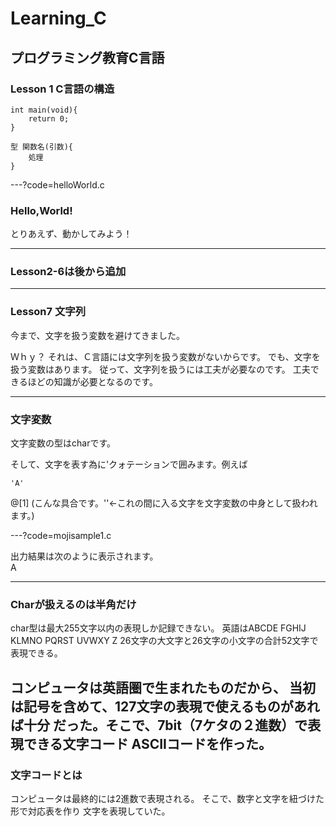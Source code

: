 # Learning_C
プログラミング教育C言語
---
### Lesson 1 C言語の構造
```
int main(void){
    return 0;
}
```
```
型 関数名(引数){
    処理
}
```
---?code=helloWorld.c

### Hello,World!
とりあえず、動かしてみよう！

---
### Lesson2-6は後から追加
---
### Lesson7 文字列

今まで、文字を扱う変数を避けてきました。

Ｗｈｙ？
それは、Ｃ言語には文字列を扱う変数がないからです。
でも、文字を扱う変数はあります。
従って、文字列を扱うには工夫が必要なのです。
工夫できるほどの知識が必要となるのです。

---
### 文字変数

文字変数の型はcharです。

そして、文字を表す為に'クォテーションで囲みます。例えば
```
'A'
```
@[1] (こんな具合です。''←これの間に入る文字を文字変数の中身として扱われます。)

---?code=mojisample1.c

出力結果は次のように表示されます。<br>
A

---
### Charが扱えるのは半角だけ

char型は最大255文字以内の表現しか記録できない。
英語はABCDE FGHIJ KLMNO PQRST UVWXY Z 
26文字の大文字と26文字の小文字の合計52文字で表現できる。

コンピュータは英語圏で生まれたものだから、
当初は記号を含めて、127文字の表現で使えるものがあれば十分
だった。そこで、7bit（7ケタの２進数）で表現できる文字コード
ASCIIコードを作った。
---
### 文字コードとは

コンピュータは最終的には2進数で表現される。
そこで、数字と文字を紐づけた形で対応表を作り
文字を表現していた。


